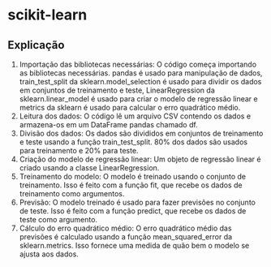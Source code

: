 # scikit-learn

## Explicação
1. Importação das bibliotecas necessárias: O código começa importando as bibliotecas necessárias. pandas é usado para manipulação de dados, train_test_split da sklearn.model_selection é usado para dividir os dados em conjuntos de treinamento e teste, LinearRegression da sklearn.linear_model é usado para criar o modelo de regressão linear e metrics da sklearn é usado para calcular o erro quadrático médio.
2. Leitura dos dados: O código lê um arquivo CSV contendo os dados e armazena-os em um DataFrame pandas chamado df.
3. Divisão dos dados: Os dados são divididos em conjuntos de treinamento e teste usando a função train_test_split. 80% dos dados são usados para treinamento e 20% para teste.
4. Criação do modelo de regressão linear: Um objeto de regressão linear é criado usando a classe LinearRegression.
5. Treinamento do modelo: O modelo é treinado usando o conjunto de treinamento. Isso é feito com a função fit, que recebe os dados de treinamento como argumentos.
6. Previsão: O modelo treinado é usado para fazer previsões no conjunto de teste. Isso é feito com a função predict, que recebe os dados de teste como argumento.
7. Cálculo do erro quadrático médio: O erro quadrático médio das previsões é calculado usando a função mean_squared_error da sklearn.metrics. Isso fornece uma medida de quão bem o modelo se ajusta aos dados.
